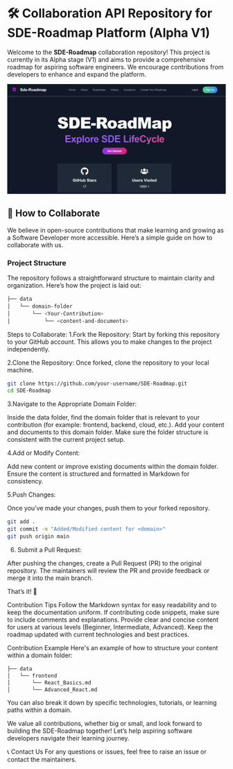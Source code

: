 # 🛠️ Collaboration API Repository for SDE-Roadmap Platform (Alpha V1)

Welcome to the **SDE-Roadmap** collaboration repository! This project is currently in its Alpha stage (V1) and aims to provide a comprehensive roadmap for aspiring software engineers. We encourage contributions from developers to enhance and expand the platform.

![SDE-Roadmap Platform](image.png)

## 🚀 How to Collaborate

We believe in open-source contributions that make learning and growing as a Software Developer more accessible. Here’s a simple guide on how to collaborate with us.

### Project Structure

The repository follows a straightforward structure to maintain clarity and organization. Here’s how the project is laid out:

```bash
├── data
│   └── domain-folder
│       └── <Your-Contribution>
│           └── <content-and-documents>
```

Steps to Collaborate:
1.Fork the Repository: Start by forking this repository to your GitHub account. This allows you to make changes to the project independently.

2.Clone the Repository: Once forked, clone the repository to your local machine.

``` bash
git clone https://github.com/your-username/SDE-Roadmap.git
cd SDE-Roadmap

```

3.Navigate to the Appropriate Domain Folder:

Inside the data folder, find the domain folder that is relevant to your contribution (for example: frontend, backend, cloud, etc.).
Add your content and documents to this domain folder. Make sure the folder structure is consistent with the current project setup.

4.Add or Modify Content:

Add new content or improve existing documents within the domain folder.
Ensure the content is structured and formatted in Markdown for consistency.

5.Push Changes:

Once you’ve made your changes, push them to your forked repository.


```bash
git add .
git commit -m "Added/Modified content for <domain>"
git push origin main

```

6. Submit a Pull Request:

After pushing the changes, create a Pull Request (PR) to the original repository. The maintainers will review the PR and provide feedback or merge it into the main branch.


That’s it! 🎉

Contribution Tips
Follow the Markdown syntax for easy readability and to keep the documentation uniform.
If contributing code snippets, make sure to include comments and explanations.
Provide clear and concise content for users at various levels (Beginner, Intermediate, Advanced).
Keep the roadmap updated with current technologies and best practices.


Contribution Example
Here's an example of how to structure your content within a domain folder:


```
├── data
│   └── frontend
│       └── React_Basics.md
│       └── Advanced_React.md

```


You can also break it down by specific technologies, tutorials, or learning paths within a domain.

We value all contributions, whether big or small, and look forward to building the SDE-Roadmap together! Let’s help aspiring software developers navigate their learning journey.

📞 Contact Us
For any questions or issues, feel free to raise an issue or contact the maintainers.